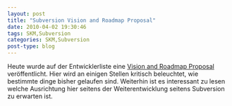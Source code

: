 ```yaml
---
layout: post
title: "Subversion Vision and Roadmap Proposal"
date: 2010-04-02 19:30:46
tags: SKM,Subversion
categories: SKM,Subversion
post-type: blog
---
```

Heute wurde auf der Entwicklerliste eine <a href="http://svn.haxx.se/dev/archive-2010-04/0047.shtml">Vision and Roadmap Proposal</a> veröffentlicht. Hier wird an einigen Stellen kritisch beleuchtet, wie bestimmte dinge bisher gelaufen sind. Weiterhin ist es interessant zu lesen welche Ausrichtung hier seitens der Weiterentwicklung seitens Subversion zu erwarten ist.
